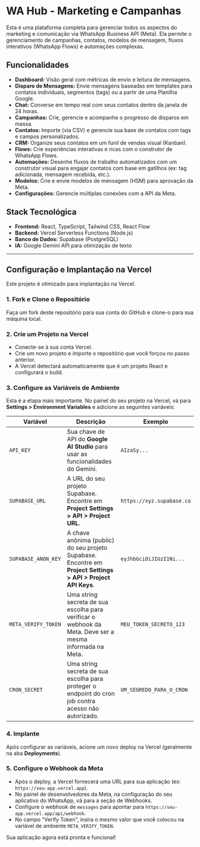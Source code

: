 # WA Hub - Marketing e Campanhas

Esta é uma plataforma completa para gerenciar todos os aspectos do marketing e comunicação via WhatsApp Business API (Meta). Ela permite o gerenciamento de campanhas, contatos, modelos de mensagem, fluxos interativos (WhatsApp Flows) e automações complexas.

## Funcionalidades

- **Dashboard:** Visão geral com métricas de envio e leitura de mensagens.
- **Disparo de Mensagens:** Envie mensagens baseadas em templates para contatos individuais, segmentos (tags) ou a partir de uma Planilha Google.
- **Chat:** Converse em tempo real com seus contatos dentro da janela de 24 horas.
- **Campanhas:** Crie, gerencie e acompanhe o progresso de disparos em massa.
- **Contatos:** Importe (via CSV) e gerencie sua base de contatos com tags e campos personalizados.
- **CRM:** Organize seus contatos em um funil de vendas visual (Kanban).
- **Flows:** Crie experiências interativas e ricas com o construtor de WhatsApp Flows.
- **Automações:** Desenhe fluxos de trabalho automatizados com um construtor visual para engajar contatos com base em gatilhos (ex: tag adicionada, mensagem recebida, etc.).
- **Modelos:** Crie e envie modelos de mensagem (HSM) para aprovação da Meta.
- **Configurações:** Gerencie múltiplas conexões com a API da Meta.

## Stack Tecnológica

- **Frontend:** React, TypeScript, Tailwind CSS, React Flow
- **Backend:** Vercel Serverless Functions (Node.js)
- **Banco de Dados:** Supabase (PostgreSQL)
- **IA:** Google Gemini API para otimização de texto

---

## Configuração e Implantação na Vercel

Este projeto é otimizado para implantação na Vercel.

### 1. Fork e Clone o Repositório

Faça um fork deste repositório para sua conta do GitHub e clone-o para sua máquina local.

### 2. Crie um Projeto na Vercel

- Conecte-se à sua conta Vercel.
- Crie um novo projeto e importe o repositório que você forçou no passo anterior.
- A Vercel detectará automaticamente que é um projeto React e configurará o build.

### 3. Configure as Variáveis de Ambiente

Esta é a etapa mais importante. No painel do seu projeto na Vercel, vá para **Settings > Environment Variables** e adicione as seguintes variáveis:

| Variável                 | Descrição                                                                                                  | Exemplo                                                                |
| ------------------------ | ---------------------------------------------------------------------------------------------------------- | ---------------------------------------------------------------------- |
| `API_KEY`                | Sua chave de API do **Google AI Studio** para usar as funcionalidades do Gemini.                               | `AIzaSy...`                                                            |
| `SUPABASE_URL`           | A URL do seu projeto Supabase. Encontre em **Project Settings > API > Project URL**.                        | `https://xyz.supabase.co`                                              |
| `SUPABASE_ANON_KEY`      | A chave anônima (public) do seu projeto Supabase. Encontre em **Project Settings > API > Project API Keys**. | `eyJhbGciOiJIUzI1Ni...`                                                 |
| `META_VERIFY_TOKEN`      | Uma string secreta de sua escolha para verificar o webhook da Meta. Deve ser a mesma informada na Meta.      | `MEU_TOKEN_SECRETO_123`                                                |
| `CRON_SECRET`            | Uma string secreta de sua escolha para proteger o endpoint do cron job contra acesso não autorizado.         | `UM_SEGREDO_PARA_O_CRON`                                               |

### 4. Implante

Após configurar as variáveis, acione um novo deploy na Vercel (geralmente na aba **Deployments**).

### 5. Configure o Webhook da Meta

- Após o deploy, a Vercel fornecerá uma URL para sua aplicação (ex: `https://seu-app.vercel.app`).
- No painel de desenvolvedores da Meta, na configuração do seu aplicativo do WhatsApp, vá para a seção de Webhooks.
- Configure o webhook de `messages` para apontar para `https://seu-app.vercel.app/api/webhook`.
- No campo "Verify Token", insira o mesmo valor que você colocou na variável de ambiente `META_VERIFY_TOKEN`.

Sua aplicação agora está pronta e funcional!
